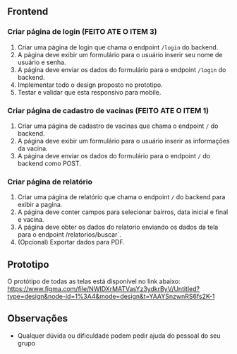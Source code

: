 
## Frontend

### Criar página de login (FEITO ATE O ITEM 3)

1. Criar uma página de login que chama o endpoint `/login` do backend.
2. A página deve exibir um formulário para o usuário inserir seu nome de usuário e senha.
3. A página deve enviar os dados do formulário para o endpoint `/login` do backend.
4. Implementar todo o design proposto no prototipo.
5. Testar e validar que esta responsivo para mobile.

### Criar página de cadastro de vacinas (FEITO ATE O ITEM 1)

1. Criar uma página de cadastro de vacinas que chama o endpoint `/` do backend.
2. A página deve exibir um formulário para o usuário inserir as informações da vacina.
3. A página deve enviar os dados do formulário para o endpoint `/` do backend como POST.

### Criar página de relatório

1. Criar uma página de relatório que chama o endpoint `/` do backend para exibir a pagina.
2. A página deve conter campos para selecionar bairros, data inicial e final e vacina.
3. A página deve obter os dados do relatorio enviando os dados da tela para o endpoint /relatorios/buscar`.
4. (Opcional) Exportar dados para PDF.

## Prototipo

O protótipo de todas as telas está disponível no link abaixo:
https://www.figma.com/file/NWIDXrMATVasYz3ydkrByV/Untitled?type=design&node-id=1%3A4&mode=design&t=YAAYSnzwnRS6fs2K-1

## Observações

* Qualquer dúvida ou dificuldade podem pedir ajuda do pessoal do seu grupo
